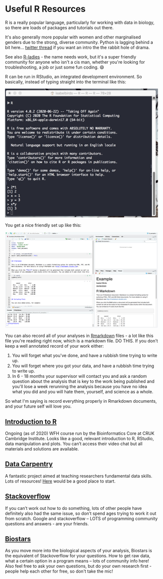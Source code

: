 # Useful R Resources

R is a really popular language, particularly for working with data in biology, so there are loads of packages and tutorials out there.

It's also generally more popular with women and other marginalised genders due to the strong, diverse community. Python is lagging behind a bit here... [twitter thread](https://twitter.com/krose621/status/1309162076611411968?s=20) if you want an intro the the rabbit hole of drama.

See also [R-ladies](https://rladies.org/) - the name needs work, but it's a super friendly community for anyone who isn't a cis man, whether you're looking for troubleshooting, a job or just some fun coding. :smile:

R can be run in RStudio, an integrated development environment. So basically, instead of typing straight into the terminal like this:

![Terminal](../assets/images/Terminal_example.png "A screenshot of the terminal, with R open")

You get a nice friendly set up like this:

![Rstudio](../assets/images/RStudio_example.png "A screenshot of Rstudio")

You can also record all of your analyses in [Rmarkdown](https://rmarkdown.rstudio.com/lesson-1.html) files - a lot like this file you're reading right now, which is a markdown file. DO THIS. If you don't keep a well annotated record of your work either:

1. You will forget what you've done, and have a rubbish time trying to write up.
2. You will forget where you got your data, and have a rubbish time trying to write up.
3. In 6 - 18 months your supervisor will contact you and ask a random question about the analysis that is key to the work being published and you'll lose a week rerunning the analysis because you have no idea what you did and you will hate them, yourself, and science as a whole.

So what I'm saying is record everything properly in Rmarkdown documents, and your future self will love you.

## [Introduction to R](https://bioinformatics-core-shared-training.github.io/r-intro/index.html)

Ongoing (as of 2020) WFH course run by the Bioinformatics Core at CRUK Cambridge Institute. Looks like a good, relevant introduction to R, RStudio, data manipulation and plots. You can’t access their video chat but all materials and solutions are available.

## [Data Carpentry](https://datacarpentry.org/lessons/)

A fantastic project aimed at teaching researchers fundamental data skills. Lots of resources! [Here](https://datacarpentry.org/R-ecology-lesson/01-intro-to-r.html) would be a good place to start.

## [Stackoverflow](https://stackoverflow.com/)

If you can’t work out how to do something, lots of other people have definitely also had the same issue, so don’t spend ages trying to work it out from scratch. Google and stackoverflow – LOTS of programming community questions and answers - are your friends.

## [Biostars](https://www.biostars.org/)

As you move more into the biological aspects of your analysis, Biostars is the equivalent of Stackoverflow for your questions. How to get raw data, what a certain option in a program means – lots of community info here! Also feel free to ask your own questions, but do your own research first - people help each other for free, so don't take the mic!
